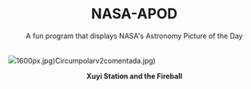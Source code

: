 <div align="center">
  <h1>
    NASA-APOD
  </h1>
</div>
  
<div align="center">
  A fun program that displays NASA's Astronomy Picture of the Day
</div>

<br>

![](https://apod.nasa.gov/apod/image/2412/PurpleMountainObservatoryXuYiStationFireball.jpg)1600px.jpg)Circumpolarv2comentada.jpg)

<p align = "center">
  <b>Xuyi Station and the Fireball</b>
</p>
